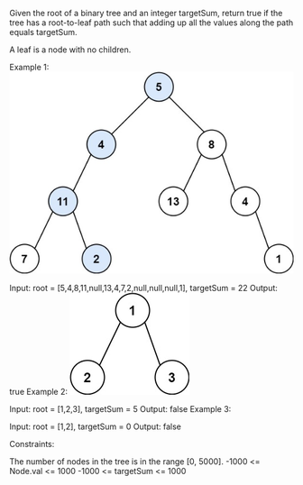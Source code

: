 
Given the root of a binary tree and an integer targetSum, return true if the tree has a root-to-leaf path such that adding up all the values along the path equals targetSum.

A leaf is a node with no children.

 

Example 1:
![](pathsum1.jpg)

Input: root = [5,4,8,11,null,13,4,7,2,null,null,null,1], targetSum = 22
Output: true
Example 2:
![](pathsum2.jpg)

Input: root = [1,2,3], targetSum = 5
Output: false
Example 3:

Input: root = [1,2], targetSum = 0
Output: false
 

Constraints:

The number of nodes in the tree is in the range [0, 5000].
-1000 <= Node.val <= 1000
-1000 <= targetSum <= 1000
